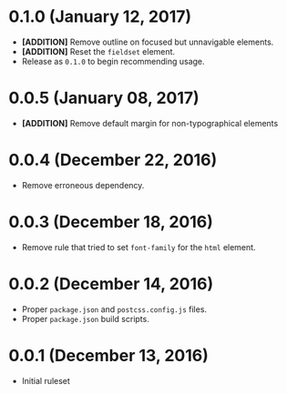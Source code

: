 # 0.1.0 (January 12, 2017)

- **[ADDITION]** Remove outline on focused but unnavigable elements.
- **[ADDITION]** Reset the `fieldset` element.
- Release as `0.1.0` to begin recommending usage.

# 0.0.5 (January 08, 2017)

- **[ADDITION]** Remove default margin for non-typographical elements


# 0.0.4 (December 22, 2016)

- Remove erroneous dependency.


# 0.0.3 (December 18, 2016)

- Remove rule that tried to set `font-family` for the `html` element.


# 0.0.2 (December 14, 2016)

- Proper `package.json` and `postcss.config.js` files.
- Proper `package.json` build scripts.


# 0.0.1 (December 13, 2016)

- Initial ruleset
